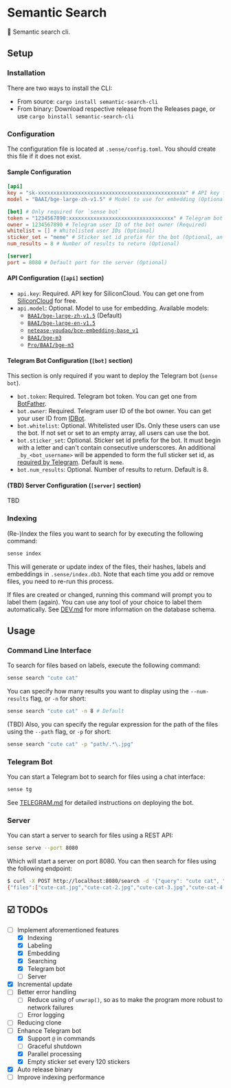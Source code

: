 # Semantic Search

🔎 Semantic search cli.

## Setup

### Installation

There are two ways to install the CLI:

- From source: `cargo install semantic-search-cli`
- From binary: Download respective release from the Releases page, or use `cargo binstall semantic-search-cli`

### Configuration

The configuration file is located at `.sense/config.toml`. You should create this file if it does not exist.

#### Sample Configuration

```toml
[api]
key = "sk-xxxxxxxxxxxxxxxxxxxxxxxxxxxxxxxxxxxxxxxxxxxxxxxx" # API key for SiliconCloud (Required)
model = "BAAI/bge-large-zh-v1.5" # Model to use for embedding (Optional)

[bot] # Only required for `sense bot`
token = "1234567890:xxxxxxxxxxxxxxxxxxxxxxxxxxxxxxxxxx" # Telegram bot token (Required)
owner = 1234567890 # Telegram user ID of the bot owner (Required)
whitelist = [] # Whitelisted user IDs (Optional)
sticker_set = "meme" # Sticker set id prefix for the bot (Optional, an additional `_by_<bot_username>` will be appended to form the full sticker set id)
num_results = 8 # Number of results to return (Optional)

[server]
port = 8080 # Default port for the server (Optional)
```

#### API Configuration (`[api]` section)

- `api.key`: Required. API key for SiliconCloud. You can get one from [SiliconCloud](https://cloud.siliconflow.cn/account/ak) for free.
- `api.model`: Optional. Model to use for embedding. Available models:
    - [`BAAI/bge-large-zh-v1.5`](https://cloud.siliconflow.cn/open/models?target=BAAI/bge-large-zh-v1.5) (Default)
    - [`BAAI/bge-large-en-v1.5`](https://cloud.siliconflow.cn/open/models?target=BAAI/bge-large-en-v1.5)
    - [`netease-youdao/bce-embedding-base_v1`](https://cloud.siliconflow.cn/open/models?target=netease-youdao/bce-embedding-base_v1)
    - [`BAAI/bge-m3`](https://cloud.siliconflow.cn/open/models?target=BAAI/bge-m3)
    - [`Pro/BAAI/bge-m3`](https://cloud.siliconflow.cn/open/models?target=Pro/BAAI/bge-m3)

#### Telegram Bot Configuration (`[bot]` section)

This section is only required if you want to deploy the Telegram bot (`sense bot`).

- `bot.token`: Required. Telegram bot token. You can get one from [BotFather](https://t.me/BotFather).
- `bot.owner`: Required. Telegram user ID of the bot owner. You can get your user ID from [IDBot](https://t.me/myidbot).
- `bot.whitelist`: Optional. Whitelisted user IDs. Only these users can use the bot. If not set or set to an empty array, all users can use the bot.
- `bot.sticker_set`: Optional. Sticker set id prefix for the bot. It must begin with a letter and can't contain consecutive underscores. An additional `_by_<bot_username>` will be appended to form the full sticker set id, as [required by Telegram](https://core.telegram.org/bots/api#createnewstickerset:~:text=Must%20begin%20with%20a%20letter%2C%20can%27t%20contain%20consecutive%20underscores%20and%20must%20end%20in%20%22_by_%3Cbot_username%3E%22.). Default is `meme`.
- `bot.num_results`: Optional. Number of results to return. Default is 8.

#### (TBD) Server Configuration (`[server]` section)

TBD

### Indexing

(Re-)Index the files you want to search for by executing the following command:

```bash
sense index
```

This will generate or update index of the files, their hashes, labels and embeddings in `.sense/index.db3`. Note that each time you add or remove files, you need to re-run this process.

If files are created or changed, running this command will prompt you to label them (again). You can use any tool of your choice to label them automatically. See [DEV.md](../docs/DEV.md) for more information on the database schema.

## Usage

### Command Line Interface

To search for files based on labels, execute the following command:

```bash
sense search "cute cat"
```

You can specify how many results you want to display using the `--num-results` flag, or `-n` for short:

```bash
sense search "cute cat" -n 8 # Default
```

(TBD) Also, you can specify the regular expression for the path of the files using the `--path` flag, or `-p` for short:

```bash
sense search "cute cat" -p "path/.*\.jpg"
```

### Telegram Bot

You can start a Telegram bot to search for files using a chat interface:

```bash
sense tg
```

See [TELEGRAM.md](../docs/TELEGRAM.md) for detailed instructions on deploying the bot.

### Server

You can start a server to search for files using a REST API:

```bash
sense serve --port 8080
```

Which will start a server on port 8080. You can then search for files using the following endpoint:

```bash
$ curl -X POST http://localhost:8080/search -d '{"query": "cute cat", "limit": 5, "ext": "jpg"}'
{"files":["cute-cat.jpg","cute-cat-2.jpg","cute-cat-3.jpg","cute-cat-4.jpg","cute-cat-5.jpg"]}
```

## ☑️ TODOs

- [ ] Implement aforementioned features
    - [x] Indexing
    - [x] Labeling
    - [x] Embedding
    - [x] Searching
    - [x] Telegram bot
    - [ ] Server
- [x] Incremental update
- [ ] Better error handling
    - [ ] Reduce using of `unwrap()`, so as to make the program more robust to network failures
    - [ ] Error logging
- [ ] Reducing clone
- [ ] Enhance Telegram bot
    - [x] Support `@` in commands
    - [ ] Graceful shutdown
    - [x] Parallel processing
    - [x] Empty sticker set every 120 stickers
- [x] Auto release binary
- [ ] Improve indexing performance

